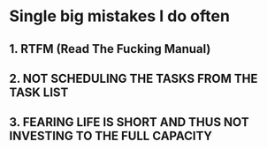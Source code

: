# Single big mistakes I do often

## 1. RTFM (Read The Fucking Manual)

## 2. NOT SCHEDULING THE TASKS FROM THE TASK LIST

## 3. FEARING LIFE IS SHORT AND THUS NOT INVESTING TO THE FULL CAPACITY
